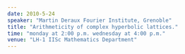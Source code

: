 ```yaml
---
date: 2010-5-24
speaker: "Martin Deraux Fourier Institute, Grenoble"
title: "Arithmeticity of complex hyperbolic lattices."
time: "monday at 2:00 p.m. wednesday at 4:00 p.m." 
venue: "LH-1 IISc Mathematics Department"
---
```


